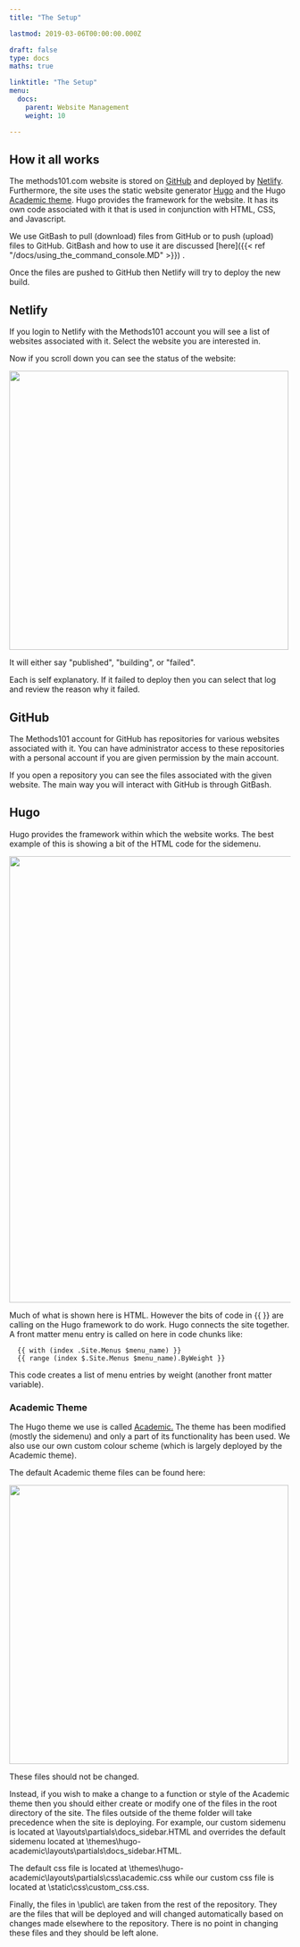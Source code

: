 ```yaml
---
title: "The Setup"

lastmod: 2019-03-06T00:00:00.000Z

draft: false
type: docs
maths: true	

linktitle: "The Setup"
menu:
  docs:
    parent: Website Management
    weight: 10

---
```


## How it all works

The methods101.com website is stored on [GitHub](https://github.com/) and deployed by [Netlify](https://www.netlify.com/). Furthermore, the site uses the static website generator [Hugo](https://gohugo.io/documentation/) and the Hugo [Academic theme](https://sourcethemes.com/academic/docs/). Hugo provides the framework for the website. It has its own code associated with it that is used in conjunction with HTML, CSS, and Javascript.

We use GitBash to pull (download) files from GitHub or to push (upload) files to GitHub. GitBash and how to use it are discussed [here]({{< ref "/docs/using_the_command_console.MD" >}}) .

Once the files are pushed to GitHub then Netlify will try to deploy the new build. 

## Netlify

If you login to Netlify with the Methods101 account you will see a list of websites associated with it. Select the website you are interested in.

Now if you scroll down you can see the status of the website:

<img width='500' src='/img/the_setup_01.png'/>

It will either say "published", "building", or "failed".

Each is self explanatory. If it failed to deploy then you can select that log and review the reason why it failed.

## GitHub

The Methods101 account for GitHub has repositories for various websites associated with it. You can have administrator access to these repositories with a personal account if you are given permission by the main account. 

If you open a repository you can see the files associated with the given website. The main way you will interact with GitHub is through GitBash.

## Hugo

Hugo provides the framework within which the website works. The best example of this is showing a bit of the HTML code for the sidemenu. 

<img width='800' src='/img/the_setup_02.png'/>

Much of what is shown here is HTML. However the bits of code in {{ }} are calling on the Hugo framework to do work. Hugo connects the site together. A front matter menu entry is called on here in code chunks like:

```
  {{ with (index .Site.Menus $menu_name) }}
  {{ range (index $.Site.Menus $menu_name).ByWeight }} 
```

This code creates a list of menu entries by weight (another front matter variable).

### Academic Theme

The Hugo theme we use is called [Academic.](https://sourcethemes.com/academic/docs/) The theme has been modified (mostly the sidemenu) and only a part of its functionality has been used. We also use our own custom colour scheme (which is largely deployed by the Academic theme). 

The default Academic theme files can be found here:

<img width='500' src='/img/the_setup_03.jpg'/>

These files should not be changed. 

Instead, if you wish to make a change to a function or style of the Academic theme then you should either create or modify one of the files in the root directory of the site. The files outside of the theme folder will take precedence when the site is deploying. For example, our custom sidemenu is located at \layouts\partials\docs_sidebar.HTML and overrides the default sidemenu located at \themes\hugo-academic\layouts\partials\docs_sidebar.HTML.

The default css file is located at \themes\hugo-academic\layouts\partials\css\academic.css while our custom css file is located at \static\css\custom_css.css.

Finally, the files in \public\ are taken from the rest of the repository. They are the files that will be deployed and will changed automatically based on changes made elsewhere to the repository. There is no point in changing these files and they should be left alone. 
